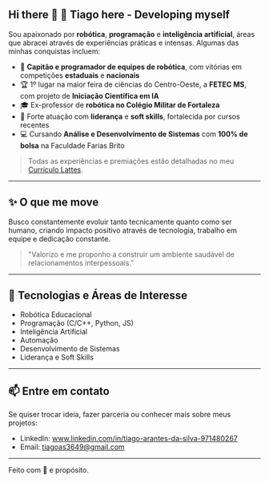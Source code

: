 ## Hi there 👋  🤖 Tiago here - Developing myself

Sou apaixonado por **robótica**, **programação** e **inteligência artificial**, áreas que abracei através de experiências práticas e intensas. Algumas das minhas conquistas incluem:

- 🧠 **Capitão e programador de equipes de robótica**, com vitórias em competições **estaduais** e **nacionais**
- 🏆 1º lugar na maior feira de ciências do Centro-Oeste, a **FETEC MS**, com projeto de **Iniciação Científica em IA**
- 🎓 Ex-professor de **robótica no Colégio Militar de Fortaleza**
- 💼 Forte atuação com **liderança** e **soft skills**, fortalecida por cursos recentes
- 💻 Cursando **Análise e Desenvolvimento de Sistemas** com **100% de bolsa** na Faculdade Farias Brito

> Todas as experiências e premiações estão detalhadas no meu [Currículo Lattes](#).
---

## ✨ O que me move
Busco constantemente evoluir tanto tecnicamente quanto como ser humano, criando impacto positivo através de tecnologia, trabalho em equipe e dedicação constante.

> "Valorizo e me proponho a construir um ambiente saudável de relacionamentos interpessoais."

---

## 🚀 Tecnologias e Áreas de Interesse

- Robótica Educacional
- Programação (C/C++, Python, JS)
- Inteligência Artificial
- Automação
- Desenvolvimento de Sistemas
- Liderança e Soft Skills

---

## 📫 Entre em contato

Se quiser trocar ideia, fazer parceria ou conhecer mais sobre meus projetos:

- LinkedIn: www.linkedin.com/in/tiago-arantes-da-silva-971480267
- Email: tiagoas3649@gmail.com

---

Feito com 💙 e propósito.


<!--
**tiagoarantess/tiagoarantess** is a ✨ _special_ ✨ repository because its `README.md` (this file) appears on your GitHub profile.

Here are some ideas to get you started:

- 🔭 I’m currently working on ...
- 🌱 I’m currently learning ...
- 👯 I’m looking to collaborate on ...
- 🤔 I’m looking for help with ...
- 💬 Ask me about ...
- 📫 How to reach me: ...
- 😄 Pronouns: ...
- ⚡ Fun fact: ...
-->
